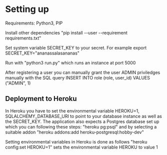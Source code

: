 Setting up
====================
Requirements:
Python3, PIP

Install other dependencies 
"pip install --user --requirement requirements.txt"

Set system variable SECRET_KEY to your secret.
For example
export SECRET_KEY="ananassalasananas"

Run with
"python3 run.py" which runs an instance at port 5000

After registering a user you can manually grant the user ADMIN priviledges manually with the SQL query
INSERT INTO role (role, user_id) VALUES ("ADMIN", 1)


Deployment to Heroku
--------------------

In Heroku you have to set the environmental variable HEROKU=1, SQLALCHEMY_DATABASE_URI to point to your database instance as well as the SECRET_KEY.
The application also expects a Postgres database set up which you can following these steps:
"heroku pg:psql"
and by selecting a suitable addon
"heroku addons:add heroku-postgresql:hobby-dev"

Setting environmental variables in Heroku is done as follows
"heroku config:set HEROKU=1"
sets the environmental variable HEROKU to value 1



